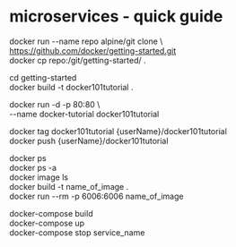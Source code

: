 # microservices - quick guide


docker run --name repo alpine/git clone \  
  https://github.com/docker/getting-started.git  
docker cp repo:/git/getting-started/ .  


cd getting-started  
docker build -t docker101tutorial .  


docker run -d -p 80:80 \  
  --name docker-tutorial docker101tutorial  


docker tag docker101tutorial {userName}/docker101tutorial  
docker push {userName}/docker101tutorial  


docker ps  
docker ps -a  
docker image ls  
docker build -t name_of_image .  
docker run --rm -p 6006:6006 name_of_image  


docker-compose build  
docker-compose up  
docker-compose stop service_name  

